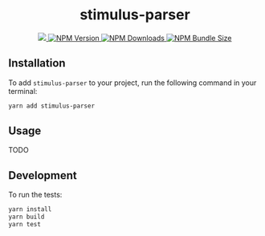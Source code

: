 <h1 align="center">stimulus-parser</h1>

<p align="center">
  <a href="https://github.com/marcoroth/stimulus-parser">
    <img src="https://github.com/marcoroth/stimulus-parser/actions/workflows/tests.yml/badge.svg">
  </a>
  <a href="https://www.npmjs.com/package/stimulus-parser">
    <img alt="NPM Version" src="https://img.shields.io/npm/v/stimulus-parser?logo=npm&color=38C160">
  </a>
  <a href="https://www.npmjs.com/package/stimulus-parser">
    <img alt="NPM Downloads" src="https://img.shields.io/npm/dm/stimulus-parser?logo=npm&color=38C160">
  </a>
  <a href="https://bundlephobia.com/package/stimulus-parser">
    <img alt="NPM Bundle Size" src="https://img.shields.io/bundlephobia/minzip/stimulus-parser?label=bundle%20size&logo=npm">
  </a>
</p>


## Installation

To add `stimulus-parser` to your project, run the following command in your terminal:

```bash
yarn add stimulus-parser
```

## Usage

TODO

## Development

To run the tests:

```bash
yarn install
yarn build
yarn test
```
